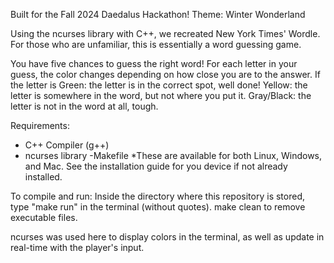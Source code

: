 Built for the Fall 2024 Daedalus Hackathon!
Theme: Winter Wonderland

Using the ncurses library with C++, we recreated New York Times' Wordle. 
For those who are unfamiliar, this is essentially a word guessing game.

You have five chances to guess the right word!
For each letter in your guess, the color changes depending on how close you are to the answer.
If the letter is
  Green: the letter is in the correct spot, well done!
  Yellow: the letter is somewhere in the word, but not where you put it.
  Gray/Black: the letter is not in the word at all, tough.


Requirements:
- C++ Compiler (g++)
- ncurses library
-Makefile
*These are available for both Linux, Windows, and Mac.
See the installation guide for you device if not already installed.



To compile and run:
  Inside the directory where this repository is stored, type "make run" in the terminal (without quotes).
  make clean to remove executable files.
  


ncurses was used here to display colors in the terminal, as well as update in real-time with the player's input.
